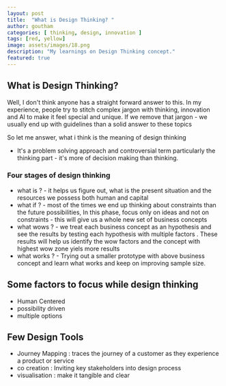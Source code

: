 ```yaml
---
layout: post
title:  "What is Design Thinking? "
author: goutham
categories: [ thinking, design, innovation ]
tags: [red, yellow]
image: assets/images/18.png
description: "My learnings on Design Thinking concept."
featured: true
---
```


## What is Design Thinking?
Well, I don't think anyone has a straight forward answer to this. In my experience, people try to stitch complex jargon with thinking, innovation and AI to make it feel special and unique. If we remove that jargon - we usually end up with guidelines than a solid answer to these topics

So let me answer, what i think is the meaning of design thinking 
- It's a problem solving approach and  controversial term particularly the thinking part - it's more of decision making than thinking. 
### Four stages of design thinking
-  what is ? - it helps us figure out, what is the present situation and the resources we possess both human and capital
-  what if ? - most of the times we end up thinking about constraints than the future possibilities, In this phase, focus only on ideas and not on constraints - this will give us a whole new set of business concepts
- what wows ? - we treat each business concept as an hypothesis and see the results by testing each hypothesis with multiple factors . These results will help us identify the wow factors and the concept with highest wow zone yiels more results
- what works ? - Trying out a smaller prototype with above business concept and learn what works and keep on improving sample size. 

## Some factors to focus while design thinking
- Human Centered 
- possibility driven
- multiple options


## Few Design Tools
- Journey Mapping : traces the journey of a customer as they experience a product or service
- co creation : Inviting key stakeholders into design process 
- visualisation : make it tangible and clear